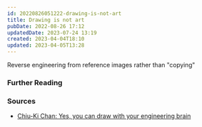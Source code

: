 ```yaml
---
id: 20220826051222-drawing-is-not-art
title: Drawing is not art
pubDate: 2022-08-26 17:12
updatedDate: 2023-07-24 13:19
created: 2023-04-04T18:10
updated: 2023-04-05T13:28
---
```


Reverse engineering from reference images rather than "copying"

### Further Reading

### Sources

- [Chiu-Ki Chan: Yes, you can draw with your engineering brain](https://www.youtube.com/watch?v=IuyW4-RPE-M)